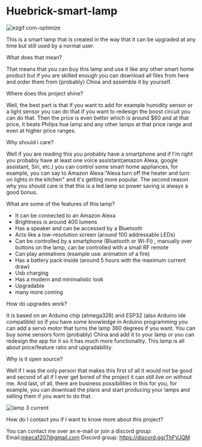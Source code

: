 # Huebrick-smart-lamp
![ezgif com-optimize](https://user-images.githubusercontent.com/51088815/65032679-e46e9780-d943-11e9-93de-aac0e55a9e48.gif)

This is a smart lamp that is created in the way that it can be upgraded at any time but still used by a normal user.

What does that mean?

That means that you can buy this lamp and use it like any other smart home product but if you are skilled enough you can download all files from here and order them from (probably) China and assemble it by yourself. 

Where does this project shine?

Well, the best part is that if you want to add for example humidity sensor or a light sensor you can do that if you want to redesign the boost circuit you can do that. Then the price is even better which is around $60 and at that price, it beats Philips hue lamp and any other lamps at that price range and even at higher price ranges.

Why should i care?

Well if you are reading this you probably have a smartphone and if I'm right you probably have at least one voice assistant(amazon Alexa, google assistant, Siri, etc.)  you can control some smart home appliances, for example, you can say to Amazon Alexa:"Alexa turn off the heater and turn on lights in the kitchen" and it's getting more popular. The second reason why you should care is that this is a led lamp so power saving is always a good bonus.

What are some of the features of this lamp?

- It can be connected to an Amazon Alexa
- Brightness is around 400 lumens 
- Has a speaker and can be accessed by a Bluetooth
- Acts like a low-resolution screen (around 100 addressable LEDs)
- Can be controlled by a smartphone (Bluetooth or Wi-Fi) , manually over buttons on the lamp, can be controlled with a small RF remote
- Can play animations (example use: animation of a fire)
- Has a battery pack inside (around 5 hours with the maximum current draw)
- Usb charging 
- Has a modern and minimalistic look
- Upgradable
- many more coming

How do upgrades work?

It is based on an Arduino chip (atmega328) and ESP32 (also Arduino ide compatible) so if you have some knowledge in Arduino programming you can add a servo motor that turns the lamp 360 degrees if you want. You can buy some sensors form (probably) China and add it to your lamp or you can redesign the app for it so it has much more functionality. This lamp is all about price/feature ratio and upgradability.

Why is it open source?

Well if I was the only person that makes this first of all it would not be good and second of all if I ever get bored of the project it can still live on without me. And last, of all, there are business possibilities in this for you, for example, you can download the plans and start producing your lamps and selling them if you want to do that.

   ![lamp 3 current](https://user-images.githubusercontent.com/51088815/65033936-52b45980-d946-11e9-933e-9ccb7c696f96.jpg)

How do I contact you if I want to know more about this project?

You can contact me over an e-mail or join a discord group:
Email:mkeca1207@gmail.com
Discord group: https://discord.gg/ThFVJQM 
